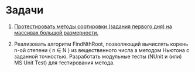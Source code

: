 # Задачи
1. [Протестировать методы сортировки (задания первого дня) на массивах большой размерности.](https://github.com/Nekliukov/NET.S.2018.Nekliukov/blob/master/NET.S.2018.Nekliukov.01/Algorithms.Test/ArrayIntExtensionTest.cs)

2. Реализовать алгоритм FindNthRoot, позволяющий вычислять корень n-ой степени ( n ∈ N ) из вещественного числа а методом Ньютона с заданной точностью. Разработать модульные тесты (NUnit и (или) MS Unit Test) для тестирования метода.
